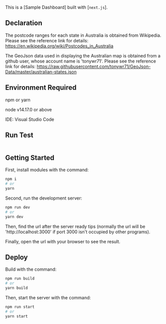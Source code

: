This is a [Sample Dashboard] built with [`next.js`].

## Declaration

The postcode ranges for each state in Australia is obtained from Wikipedia.
Please see the reference link for details:
https://en.wikipedia.org/wiki/Postcodes_in_Australia

The GeoJson data used in displaying the Australian map is obtained from a github user, whose account name is 'tonywr71'.
Please see the reference link for details:
https://raw.githubusercontent.com/tonywr71/GeoJson-Data/master/australian-states.json

## Environment Required

npm or yarn

node v14.17.0 or above

IDE: Visual Studio Code

## Run Test

```bash

```

## Getting Started

First, install modules with the command:

```bash
npm i
# or
yarn
```

Second, run the development server:

```bash
npm run dev
# or
yarn dev
```

Then, find the url after the server ready tips (normally the url will be 'http://localhost:3000' if port 3000 isn't occupied by other programs).

Finally, open the url with your browser to see the result.

## Deploy

Build with the command:

```bash
npm run build
# or
yarn build
```

Then, start the server with the command:

```bash
npm run start
# or
yarn start
```
